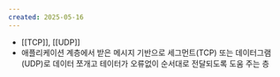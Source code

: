 ```yaml
---
created: 2025-05-16
---
```

- [[TCP]], [[UDP]]
- 애플리케이션 계층에서 받은 메시지 기반으로 세그먼트(TCP) 또는 데이터그램(UDP)로 데이터 쪼개고 테이터가 오류없이 순서대로 전달되도록 도움 주는 층